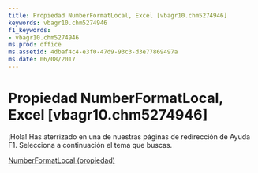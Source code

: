 ```yaml
---
title: Propiedad NumberFormatLocal, Excel [vbagr10.chm5274946]
keywords: vbagr10.chm5274946
f1_keywords:
- vbagr10.chm5274946
ms.prod: office
ms.assetid: 4dbaf4c4-e3f0-47d9-93c3-d3e77869497a
ms.date: 06/08/2017
---
```





# Propiedad NumberFormatLocal, Excel [vbagr10.chm5274946]

¡Hola! Has aterrizado en una de nuestras páginas de redirección de Ayuda F1. Selecciona a continuación el tema que buscas.


 [NumberFormatLocal (propiedad)](http://msdn.microsoft.com/library/numberformatlocal-property%28Office.15%29.aspx)


